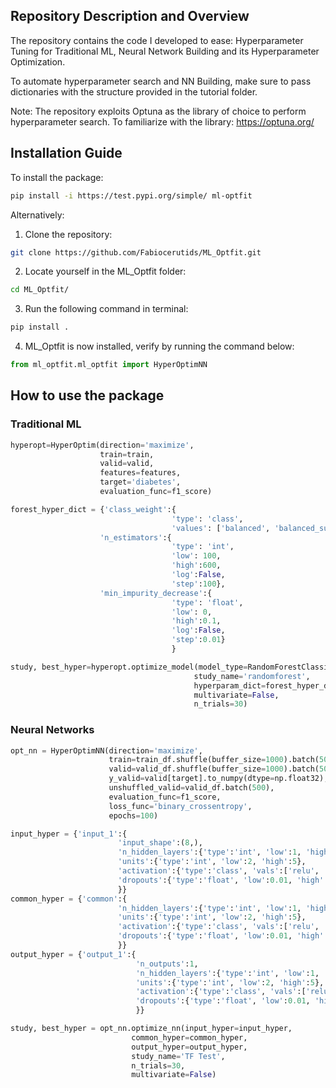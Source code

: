 ## Repository Description and Overview
The repository contains the code I developed to ease: Hyperparameter Tuning for Traditional ML, Neural Network Building and its Hyperparameter Optimization.

To automate hyperparameter search and NN Building, make sure to pass dictionaries with the structure provided in the tutorial folder.

Note: The repository exploits Optuna as the library of choice to perform hyperparameter search. To familiarize with the library: https://optuna.org/

## Installation Guide
To install the package:

```bash
pip install -i https://test.pypi.org/simple/ ml-optfit
```

Alternatively:

1. Clone the repository:
```bash
git clone https://github.com/Fabiocerutids/ML_Optfit.git
```

2. Locate yourself in the ML_Optfit folder:
```bash
cd ML_Optfit/
```

3. Run the following command in terminal:
```bash
pip install .
```

4. ML_Optfit is now installed, verify by running the command below:
```python
from ml_optfit.ml_optfit import HyperOptimNN
```

## How to use the package

### Traditional ML
```python
hyperopt=HyperOptim(direction='maximize', 
                    train=train, 
                    valid=valid, 
                    features=features, 
                    target='diabetes', 
                    evaluation_func=f1_score)

forest_hyper_dict = {'class_weight':{
                                    'type': 'class',
                                    'values': ['balanced', 'balanced_subsample', None]},
                    'n_estimators':{
                                    'type': 'int',
                                    'low': 100,
                                    'high':600,
                                    'log':False,
                                    'step':100},
                    'min_impurity_decrease':{
                                    'type': 'float',
                                    'low': 0,
                                    'high':0.1,
                                    'log':False,
                                    'step':0.01}
                                    }

study, best_hyper=hyperopt.optimize_model(model_type=RandomForestClassifier, 
                                         study_name='randomforest', 
                                         hyperparam_dict=forest_hyper_dict, 
                                         multivariate=False, 
                                         n_trials=30)
```

### Neural Networks
```python
opt_nn = HyperOptimNN(direction='maximize',
                      train=train_df.shuffle(buffer_size=1000).batch(500),
                      valid=valid_df.shuffle(buffer_size=1000).batch(500),
                      y_valid=valid[target].to_numpy(dtype=np.float32),
                      unshuffled_valid=valid_df.batch(500),
                      evaluation_func=f1_score,
                      loss_func='binary_crossentropy',
                      epochs=100)

input_hyper = {'input_1':{
                        'input_shape':(8,),
                        'n_hidden_layers':{'type':'int', 'low':1, 'high':3},
                        'units':{'type':'int', 'low':2, 'high':5},
                        'activation':{'type':'class', 'vals':['relu', 'tanh', 'selu']},
                        'dropouts':{'type':'float', 'low':0.01, 'high':0.9},
                        }}
common_hyper = {'common':{
                        'n_hidden_layers':{'type':'int', 'low':1, 'high':3},
                        'units':{'type':'int', 'low':2, 'high':5},
                        'activation':{'type':'class', 'vals':['relu', 'tanh', 'selu']},
                        'dropouts':{'type':'float', 'low':0.01, 'high':0.9},
                        }}
output_hyper = {'output_1':{
                            'n_outputs':1,
                            'n_hidden_layers':{'type':'int', 'low':1, 'high':3},
                            'units':{'type':'int', 'low':2, 'high':5},
                            'activation':{'type':'class', 'vals':['relu', 'tanh', 'selu']},
                            'dropouts':{'type':'float', 'low':0.01, 'high':0.9}
                            }}

study, best_hyper = opt_nn.optimize_nn(input_hyper=input_hyper,
                           common_hyper=common_hyper,
                           output_hyper=output_hyper,
                           study_name='TF Test',
                           n_trials=30, 
                           multivariate=False)
```